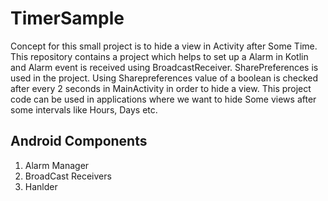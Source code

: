# TimerSample
Concept for this small project is to hide a view in Activity after Some Time. 
This repository contains a project which helps to set up a Alarm in Kotlin and Alarm event is received using BroadcastReceiver. 
SharePreferences is used in the project. Using Sharepreferences value of a boolean is checked after every 2 seconds in MainActivity
in order to hide a view. 
This project code can be used in applications where we want to hide Some views after some intervals like Hours, Days etc.

## Android Components 
1. Alarm Manager
2. BroadCast Receivers
3. Hanlder

